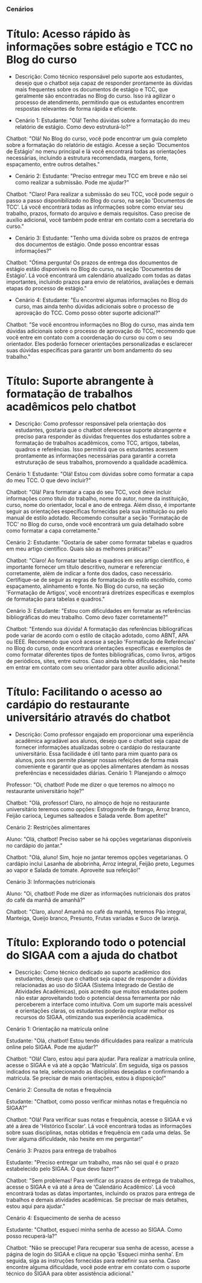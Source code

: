 ### Cenários
# Título: Acesso rápido às informações sobre estágio e TCC no Blog do curso

- Descrição: Como técnico responsável pelo suporte aos estudantes, desejo que o chatbot seja capaz de responder prontamente às dúvidas mais frequentes sobre os documentos de estágio e TCC, que geralmente são encontradas no Blog do curso. Isso irá agilizar o processo de atendimento, permitindo que os estudantes encontrem respostas relevantes de forma rápida e eficiente.

- Cenário 1:
Estudante: "Olá! Tenho dúvidas sobre a formatação do meu relatório de estágio. Como devo estruturá-lo?"

Chatbot: "Olá! No Blog do curso, você pode encontrar um guia completo sobre a formatação do relatório de estágio. Acesse a seção 'Documentos de Estágio' no menu principal e lá você encontrará todas as orientações necessárias, incluindo a estrutura recomendada, margens, fonte, espaçamento, entre outros detalhes."

- Cenário 2:
Estudante: "Preciso entregar meu TCC em breve e não sei como realizar a submissão. Pode me ajudar?"

Chatbot: "Claro! Para realizar a submissão do seu TCC, você pode seguir o passo a passo disponibilizado no Blog do curso, na seção 'Documentos de TCC'. Lá você encontrará todas as informações sobre como enviar seu trabalho, prazos, formato do arquivo e demais requisitos. Caso precise de auxílio adicional, você também pode entrar em contato com a secretaria do curso."

- Cenário 3:
Estudante: "Tenho uma dúvida sobre os prazos de entrega dos documentos de estágio. Onde posso encontrar essas informações?"

Chatbot: "Ótima pergunta! Os prazos de entrega dos documentos de estágio estão disponíveis no Blog do curso, na seção 'Documentos de Estágio'. Lá você encontrará um calendário atualizado com todas as datas importantes, incluindo prazos para envio de relatórios, avaliações e demais etapas do processo de estágio."

- Cenário 4:
Estudante: "Eu encontrei algumas informações no Blog do curso, mas ainda tenho dúvidas adicionais sobre o processo de aprovação do TCC. Como posso obter suporte adicional?"

Chatbot: "Se você encontrou informações no Blog do curso, mas ainda tem dúvidas adicionais sobre o processo de aprovação do TCC, recomendo que você entre em contato com a coordenação do curso ou com o seu orientador. Eles poderão fornecer orientações personalizadas e esclarecer suas dúvidas específicas para garantir um bom andamento do seu trabalho."

# Título: Suporte abrangente à formatação de trabalhos acadêmicos pelo chatbot

- Descrição: Como professor responsável pela orientação dos estudantes, gostaria que o chatbot oferecesse suporte abrangente e preciso para responder às dúvidas frequentes dos estudantes sobre a formatação de trabalhos acadêmicos, como TCC, artigos, tabelas, quadros e referências. Isso permitirá que os estudantes acessem prontamente as informações necessárias para garantir a correta estruturação de seus trabalhos, promovendo a qualidade acadêmica.

Cenário 1:
Estudante: "Olá! Estou com dúvidas sobre como formatar a capa do meu TCC. O que devo incluir?"

Chatbot: "Olá! Para formatar a capa do seu TCC, você deve incluir informações como título do trabalho, nome do autor, nome da instituição, curso, nome do orientador, local e ano de entrega. Além disso, é importante seguir as orientações específicas fornecidas pela sua instituição ou pelo manual de estilo adotado. Recomendo consultar a seção 'Formatação de TCC' no Blog do curso, onde você encontrará um guia detalhado sobre como formatar a capa corretamente."

Cenário 2:
Estudante: "Gostaria de saber como formatar tabelas e quadros em meu artigo científico. Quais são as melhores práticas?"

Chatbot: "Claro! Ao formatar tabelas e quadros em seu artigo científico, é importante fornecer um título descritivo, numerar e referenciar corretamente, além de indicar a fonte dos dados, caso necessário. Certifique-se de seguir as regras de formatação do estilo escolhido, como espaçamento, alinhamento e fonte. No Blog do curso, na seção 'Formatação de Artigos', você encontrará diretrizes específicas e exemplos de formatação para tabelas e quadros."

Cenário 3:
Estudante: "Estou com dificuldades em formatar as referências bibliográficas do meu trabalho. Como devo fazer corretamente?"

Chatbot: "Entendo sua dúvida! A formatação das referências bibliográficas pode variar de acordo com o estilo de citação adotado, como ABNT, APA ou IEEE. Recomendo que você acesse a seção 'Formatação de Referências' no Blog do curso, onde encontrará orientações específicas e exemplos de como formatar diferentes tipos de fontes bibliográficas, como livros, artigos de periódicos, sites, entre outros. Caso ainda tenha dificuldades, não hesite em entrar em contato com seu orientador para obter auxílio adicional."


# Título: Facilitando o acesso ao cardápio do restaurante universitário através do chatbot

- Descrição: Como professor engajado em proporcionar uma experiência acadêmica agradável aos alunos, desejo que o chatbot seja capaz de fornecer informações atualizadas sobre o cardápio do restaurante universitário. Essa facilidade é útil tanto para mim quanto para os alunos, pois nos permite planejar nossas refeições de forma mais conveniente e garantir que as opções alimentares atendam às nossas preferências e necessidades diárias.
Cenário 1: Planejando o almoço

Professor: "Oi, chatbot! Pode me dizer o que teremos no almoço no restaurante universitário hoje?"

Chatbot: "Olá, professor! Claro, no almoço de hoje no restaurante universitário teremos como opções: Estrogonofe de frango, Arroz branco, Feijão carioca, Legumes salteados e Salada verde. Bom apetite!"

Cenário 2: Restrições alimentares

Aluno: "Olá, chatbot! Preciso saber se há opções vegetarianas disponíveis no cardápio do jantar."

Chatbot: "Olá, aluno! Sim, hoje no jantar teremos opções vegetarianas. O cardápio inclui Lasanha de abobrinha, Arroz integral, Feijão preto, Legumes ao vapor e Salada de tomate. Aproveite sua refeição!"

Cenário 3: Informações nutricionais

Aluno: "Oi, chatbot! Pode me dizer as informações nutricionais dos pratos do café da manhã de amanhã?"

Chatbot: "Claro, aluno! Amanhã no café da manhã, teremos Pão integral, Manteiga, Queijo branco, Presunto, Frutas variadas e Suco de laranja. 

# Título: Explorando todo o potencial do SIGAA com a ajuda do chatbot

- Descrição: Como técnico dedicado ao suporte acadêmico dos estudantes, desejo que o chatbot seja capaz de responder a dúvidas relacionadas ao uso do SIGAA (Sistema Integrado de Gestão de Atividades Acadêmicas), pois acredito que muitos estudantes podem não estar aproveitando todo o potencial dessa ferramenta por não perceberem a interface como intuitiva. Com um suporte mais acessível e orientações claras, os estudantes poderão explorar melhor os recursos do SIGAA, otimizando sua experiência acadêmica.

Cenário 1: Orientação na matrícula online

Estudante: "Olá, chatbot! Estou tendo dificuldades para realizar a matrícula online pelo SIGAA. Pode me ajudar?"

Chatbot: "Olá! Claro, estou aqui para ajudar. Para realizar a matrícula online, acesse o SIGAA e vá até a opção 'Matrícula'. Em seguida, siga os passos indicados na tela, selecionando as disciplinas desejadas e confirmando a matrícula. Se precisar de mais orientações, estou à disposição!"

Cenário 2: Consulta de notas e frequência

Estudante: "Chatbot, como posso verificar minhas notas e frequência no SIGAA?"

Chatbot: "Olá! Para verificar suas notas e frequência, acesse o SIGAA e vá até a área de 'Histórico Escolar'. Lá você encontrará todas as informações sobre suas disciplinas, notas obtidas e frequência em cada uma delas. Se tiver alguma dificuldade, não hesite em me perguntar!"

Cenário 3: Prazos para entrega de trabalhos

Estudante: "Preciso entregar um trabalho, mas não sei qual é o prazo estabelecido pelo SIGAA. O que devo fazer?"

Chatbot: "Sem problemas! Para verificar os prazos de entrega de trabalhos, acesse o SIGAA e vá até a área de 'Calendário Acadêmico'. Lá você encontrará todas as datas importantes, incluindo os prazos para entrega de trabalhos e demais atividades acadêmicas. Se precisar de mais detalhes, estou aqui para ajudar."

Cenário 4: Esquecimento de senha de acesso

Estudante: "Chatbot, esqueci minha senha de acesso ao SIGAA. Como posso recuperá-la?"

Chatbot: "Não se preocupe! Para recuperar sua senha de acesso, acesse a página de login do SIGAA e clique na opção 'Esqueci minha senha'. Em seguida, siga as instruções fornecidas para redefinir sua senha. Caso encontre alguma dificuldade, você pode entrar em contato com o suporte técnico do SIGAA para obter assistência adicional."


